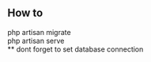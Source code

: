 ## How to

php artisan migrate <br>
php artisan serve <br>
\*\* dont forget to set database connection
